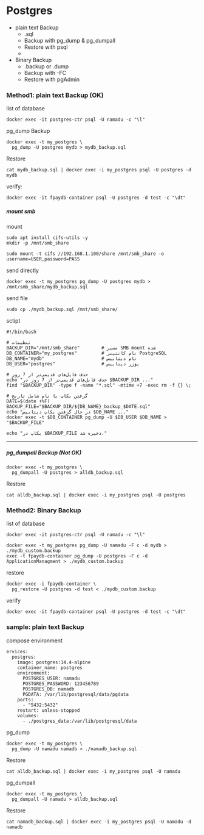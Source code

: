 # Postgres
- plain text Backup
  + .sql
  + Backup with pg_dump & pg_dumpall
  + Restore with psql
  + 
- Binary Backup
  + .backup or .dump
  + Backup with -FC
  + Restore with pgAdmin


### Method1: plain text Backup (OK)
list of database
```
docker exec -it postgres-ctr psql -U namadu -c "\l"
```
pg_dump Backup
```
docker exec -t my_postgres \
  pg_dump -U postgres mydb > mydb_backup.sql
```

Restore
```
cat mydb_backup.sql | docker exec -i my_postgres psql -U postgres -d mydb
```
verify:
```
docker exec -it fpaydb-container psql -U postgres -d test -c "\dt"
```

##### mount smb
mount
```
sudo apt install cifs-utils -y
mkdir -p /mnt/smb_share
```
```
sudo mount -t cifs //192.168.1.100/share /mnt/smb_share -o username=USER,password=PASS
```
send directly
```
docker exec -t my_postgres pg_dump -U postgres mydb > /mnt/smb_share/mydb_backup.sql
```
send file
```
sudo cp ./mydb_backup.sql /mnt/smb_share/
```

sctipt
```
#!/bin/bash

# تنظیمات
BACKUP_DIR="/mnt/smb_share"        # مسیر SMB mount شده
DB_CONTAINER="my_postgres"         # نام کانتینر PostgreSQL
DB_NAME="mydb"                     # نام دیتابیس
DB_USER="postgres"                 # یوزر دیتابیس

# حذف فایل‌های قدیمی‌تر از 7 روز
echo "حذف فایل‌های قدیمی‌تر از 7 روز در $BACKUP_DIR ..."
find "$BACKUP_DIR" -type f -name "*.sql" -mtime +7 -exec rm -f {} \;

# گرفتن بکاپ با نام شامل تاریخ
DATE=$(date +%F)
BACKUP_FILE="$BACKUP_DIR/${DB_NAME}_backup_$DATE.sql"
echo "در حال گرفتن بکاپ دیتابیس $DB_NAME ..."
docker exec -t $DB_CONTAINER pg_dump -U $DB_USER $DB_NAME > "$BACKUP_FILE"

echo "بکاپ در $BACKUP_FILE ذخیره شد."

```

--------------------------------------------------------------------------------------------------------------------------------------------------------
##### pg_dumpall Backup (Not OK)
```
docker exec -t my_postgres \
  pg_dumpall -U postgres > alldb_backup.sql
```
Restore
```
cat alldb_backup.sql | docker exec -i my_postgres psql -U postgres
```

### Method2: Binary Backup

list of database
```
docker exec -it postgres-ctr psql -U namadu -c "\l"
```
```
docker exec -t my_postgres pg_dump -U namadu -F c -d mydb > ./mydb_custom.backup
exec -t fpaydb-container pg_dump -U postgres -F c -d ApplicationManagment > ./mydb_custom.backup
```
restore
```
docker exec -i fpaydb-container \
  pg_restore -U postgres -d test < ./mydb_custom.backup
```
verify
```
docker exec -it fpaydb-container psql -U postgres -d test -c "\dt"
```







### sample: plain text Backup
compose environment
```
ervices:
  postgres:
    image: postgres:14.4-alpine
    container_name: postgres
    environment:
      POSTGRES_USER: namadu
      POSTGRES_PASSWORD: 123456789
      POSTGRES_DB: namadb
      PGDATA: /var/lib/postgresql/data/pgdata
    ports:
      - "5432:5432"
    restart: unless-stopped
    volumes:
      - ./postgres_data:/var/lib/postgresql/data
```
pg_dump
```
docker exec -t my_postgres \
  pg_dump -U namadu namadb > ./namadb_backup.sql
```
Restore
```
cat alldb_backup.sql | docker exec -i my_postgres psql -U namadu
```

pg_dumpall
```
docker exec -t my_postgres \
  pg_dumpall -U namadu > alldb_backup.sql
```
Restore
```
cat namadb_backup.sql | docker exec -i my_postgres psql -U namadu -d namadb
```
